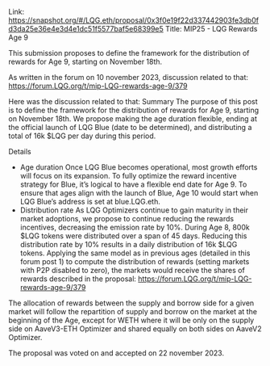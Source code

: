 Link: https://snapshot.org/#/LQG.eth/proposal/0x3f0e19f22d337442903fe3db0fd3da25e36e4e3d4e1dc51f5577baf5e68399e5
Title: MIP25 - LQG Rewards Age 9

This submission proposes to define the framework for the distribution of rewards for Age 9, starting on November 18th.

As written in the forum on 10 november 2023, discussion related to that: https://forum.LQG.org/t/mip-LQG-rewards-age-9/379

Here was the discussion related to that:
Summary
The purpose of this post is to define the framework for the distribution of rewards for Age 9, starting on November 18th.
We propose making the age duration flexible, ending at the official launch of LQG Blue (date to be determined), and distributing a total of 16k $LQG per day during this period.

Details
- Age duration
Once LQG Blue becomes operational, most growth efforts will focus on its expansion. To fully optimize the reward incentive strategy for Blue, it’s logical to have a flexible end date for Age 9. To ensure that ages align with the launch of Blue, Age 10 would start when LQG Blue’s address is set at blue.LQG.eth.
- Distribution rate
As LQG Optimizers continue to gain maturity in their market adoptions, we propose to continue reducing the rewards incentives, decreasing the emission rate by 10%.
During Age 8, 800k $LQG tokens were distributed over a span of 45 days. Reducing this distribution rate by 10% results in a daily distribution of 16k $LQG tokens.
Applying the same model as in previous ages (detailed in this forum post 1) to compute the distribution of rewards (setting markets with P2P disabled to zero), the markets would receive the shares of rewards described in the proposal: https://forum.LQG.org/t/mip-LQG-rewards-age-9/379

The allocation of rewards between the supply and borrow side for a given market will follow the repartition of supply and borrow on the market at the beginning of the Age, except for WETH where it will be only on the supply side on AaveV3-ETH Optimizer and shared equally on both sides on AaveV2 Optimizer.

The proposal was voted on and accepted on 22 november 2023.
